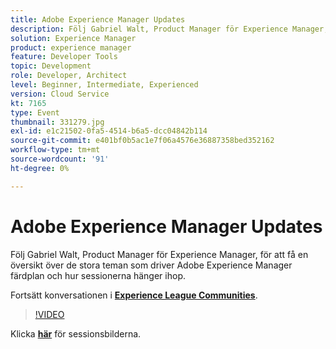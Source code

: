 ```yaml
---
title: Adobe Experience Manager Updates
description: Följ Gabriel Walt, Product Manager för Experience Manager, för att få en översikt över de stora teman som driver Adobe Experience Manager färdplan och hur sessionerna hänger ihop. Den här sessionen skapades som en del av Adobe Developers Live Content Event.
solution: Experience Manager
product: experience manager
feature: Developer Tools
topic: Development
role: Developer, Architect
level: Beginner, Intermediate, Experienced
version: Cloud Service
kt: 7165
type: Event
thumbnail: 331279.jpg
exl-id: e1c21502-0fa5-4514-b6a5-dcc04842b114
source-git-commit: e401bf0b5ac1e7f06a4576e36887358bed352162
workflow-type: tm+mt
source-wordcount: '91'
ht-degree: 0%

---
```


# Adobe Experience Manager Updates

Följ Gabriel Walt, Product Manager för Experience Manager, för att få en översikt över de stora teman som driver Adobe Experience Manager färdplan och hur sessionerna hänger ihop.

Fortsätt konversationen i **[Experience League Communities](https://adobe.ly/36Yd3v6)**.

>[!VIDEO](https://video.tv.adobe.com/v/331279/?quality=12&learn=on&hidetitle=true)

Klicka **[här](/help/adobe-developers-live/assets/experience-manager-updates.pdf)** för sessionsbilderna.
